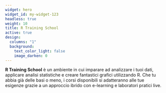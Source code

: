 ```yaml
---
widget: hero
widget_id: my-widget-123
headless: true
weight: 10
title: R Training School
active: true
design:
  columns: "1"
  background:
    text_color_light: false
    image_darken: 0
---
```

**R Training School** è un ambiente in cui imparare ad analizzare i tuoi dati, applicare analisi statistiche e creare fantastici grafici utilizzando R. Che tu abbia già delle basi o meno, i corsi disponibili si adatteranno alle tue esigenze grazie a un approccio ibrido con e-learning e laboratori pratici live.
